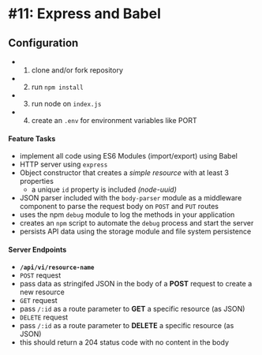 #11: Express and Babel
======

## Configuration 
- 1) clone and/or fork repository
- 2) run `npm install` 
- 3) run node on `index.js`
- 4) create an `.env` for environment variables like PORT

#### Feature Tasks
* implement all code using ES6 Modules (import/export) using Babel
* HTTP server using `express`
* Object constructor that creates a _simple resource_ with at least 3 properties
  * a unique `id` property is included *(node-uuid)*
* JSON parser included with the `body-parser` module as a middleware component to parse the request body on `POST` and `PUT` routes
* uses the npm `debug` module to log the methods in your application
* creates an `npm` script to automate the `debug` process and start the server
* persists API data using the storage module and file system persistence

#### Server Endpoints
* **`/api/vi/resource-name`**
* `POST` request
 * pass data as stringifed JSON in the body of a **POST** request to create a new resource
* `GET` request
 * pass `/:id` as a route parameter to **GET** a specific resource (as JSON)
* `DELETE` request
 * pass `/:id` as a route parameter to **DELETE** a specific resource (as JSON)
 * this should return a 204 status code with no content in the body

